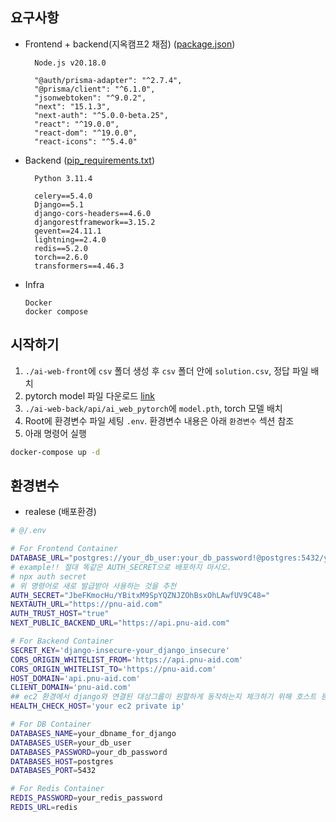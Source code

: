 ## 요구사항

- Frontend + backend(지옥캠프2 채점) ([package.json](./ai-web-front/package.json))

  ```text
    Node.js v20.18.0

    "@auth/prisma-adapter": "^2.7.4",
    "@prisma/client": "^6.1.0",
    "jsonwebtoken": "^9.0.2",
    "next": "15.1.3",
    "next-auth": "^5.0.0-beta.25",
    "react": "^19.0.0",
    "react-dom": "^19.0.0",
    "react-icons": "^5.4.0"
  ```

- Backend ([pip_requirements.txt](./ai-web-back/pip_requirements.txt))

  ```text
    Python 3.11.4

    celery==5.4.0
    Django==5.1
    django-cors-headers==4.6.0
    djangorestframework==3.15.2
    gevent==24.11.1
    lightning==2.4.0
    redis==5.2.0
    torch==2.6.0
    transformers==4.46.3
  ```

- Infra
  ```text
  Docker
  docker compose
  ```

## 시작하기

1. `./ai-web-front`에 `csv` 폴더 생성 후 `csv` 폴더 안에 `solution.csv`, 정답 파일 배치
2. pytorch model 파일 다운로드 [link](https://drive.google.com/drive/u/1/folders/1UawiyY-xDPlHivAj-VEaOi4-I6Wr5gF2)
3. `./ai-web-back/api/ai_web_pytorch`에 `model.pth`, torch 모델 배치
4. Root에 환경변수 파일 세팅 `.env`. 환경변수 내용은 아래 `환경변수` 섹션 참조
5. 아래 명령어 실행

```bash
docker-compose up -d
```

## 환경변수

- realese (배포환경)

```bash
# @/.env

# For Frontend Container
DATABASE_URL="postgres://your_db_user:your_db_password!@postgres:5432/your_dbname_for_nextjs"
# example!! 절대 똑같은 AUTH_SECRET으로 배포하지 마시오.
# npx auth secret
# 위 명령어로 새로 발급받아 사용하는 것을 추천
AUTH_SECRET="JbeFKmocHu/YBitxM9SpYQZNJZOhBsxOhLAwfUV9C48="
NEXTAUTH_URL="https://pnu-aid.com"
AUTH_TRUST_HOST="true"
NEXT_PUBLIC_BACKEND_URL="https://api.pnu-aid.com"

# For Backend Container
SECRET_KEY='django-insecure-your_django_insecure'
CORS_ORIGIN_WHITELIST_FROM='https://api.pnu-aid.com'
CORS_ORIGIN_WHITELIST_TO='https://pnu-aid.com'
HOST_DOMAIN='api.pnu-aid.com'
CLIENT_DOMAIN='pnu-aid.com'
## ec2 환경에서 django와 연결된 대상그룹이 원할하게 동작하는지 체크하기 위해 호스트 등록
HEALTH_CHECK_HOST='your ec2 private ip'

# For DB Container
DATABASES_NAME=your_dbname_for_django
DATABASES_USER=your_db_user
DATABASES_PASSWORD=your_db_password
DATABASES_HOST=postgres
DATABASES_PORT=5432

# For Redis Container
REDIS_PASSWORD=your_redis_password
REDIS_URL=redis
```
